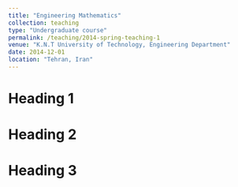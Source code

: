 ```yaml
---
title: "Engineering Mathematics"
collection: teaching
type: "Undergraduate course"
permalink: /teaching/2014-spring-teaching-1
venue: "K.N.T University of Technology, Engineering Department"
date: 2014-12-01
location: "Tehran, Iran"
---
```


Heading 1
======

Heading 2
======

Heading 3
======